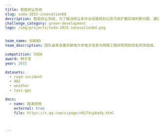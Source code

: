 ```yaml
---
title: 智能抑尘系统 
slug: soda-2015-innovationbd
description: 智能抑尘系统，为了解决抑尘车作业线路规划以及污染扩散区域判断问题，通过使用出租车数据以及地理位置信息规划线路，使用天气数据判断污染扩散区域，实现智能抑尘作业，提高作业效率的目标。
challenge_category: green-development
logo: /img/projects/soda-2015-innovationbd.png


team_name: 创新BD
team_description: 团队由来自重庆邮电大学电子信息与网络工程研究院的四名同学组成。

competition: SODA
award: 种子奖
year: 2015

datasets:
  - road-incident
  - AQI
  - weather
  - taxi-gps

docs:
  - name: 路演视频
    external: true
    file: https://v.qq.com/x/page/n0174cp0adq.html



---
```

